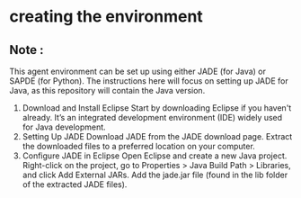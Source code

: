 # creating the environment 

## Note : 
This agent environment can be set up using either JADE (for Java) or SAPDE (for Python). The instructions here will focus on setting up JADE for Java, as this repository will contain the Java version.

1. Download and Install Eclipse
Start by downloading Eclipse if you haven't already. It’s an integrated development environment (IDE) widely used for Java development.
2. Setting Up JADE
Download JADE from the JADE download page.
Extract the downloaded files to a preferred location on your computer.
3. Configure JADE in Eclipse
Open Eclipse and create a new Java project.
Right-click on the project, go to Properties > Java Build Path > Libraries, and click Add External JARs.
Add the jade.jar file (found in the lib folder of the extracted JADE files).
